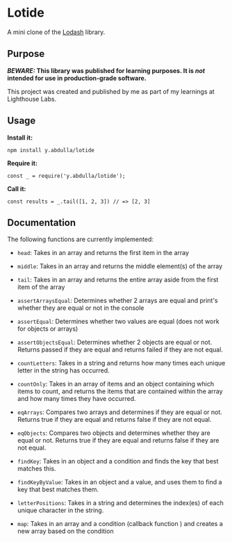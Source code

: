 # Lotide

A mini clone of the [Lodash](https://lodash.com) library.

## Purpose

**_BEWARE:_ This library was published for learning purposes. It is _not_ intended for use in production-grade software.**

This project was created and published by me as part of my learnings at Lighthouse Labs. 

## Usage

**Install it:**

`npm install y.abdulla/lotide`

**Require it:**

`const _ = require('y.abdulla/lotide');`

**Call it:**

`const results = _.tail([1, 2, 3]) // => [2, 3]`

## Documentation

The following functions are currently implemented:

* `head`: Takes in an array and returns the first item in the array

* `middle`: Takes in an array and returns the middle element(s) of the array

* `tail`: Takes in an array and returns the entire array aside from the first item of the array

* `assertArraysEqual`: Determines whether 2 arrays are equal and print's whether they are equal or not in the console

* `assertEqual`: Determines whether two values are equal (does not work for objects or arrays)

* `assertObjectsEqual`: Determines whether 2 objects are equal or not. Returns passed if they are equal and returns failed if they are not equal.

 * `countLetters`: Takes in a string and returns how many times each unique letter in the string has occurred.

 * `countOnly`: Takes in an array of items and an object containing which items to count, and returns the items that are contained within the array and how many times they have occurred.

 * `eqArrays`: Compares two arrays and determines if they are equal or not. Returns true if they are equal and returns false if they are not equal.

 * `eqObjects`: Compares two objects and determines whether they are equal or not. Returns true if they are equal and returns false if they are not equal.

 * `findKey`: Takes in an object and a condition and finds the key that best matches this.

 * `findKeyByValue`: Takes in an object and a value, and uses them to find a key that best matches them.

 * `letterPositions`: Takes in a string and determines the index(es) of each unique character in the string.

 * `map`: Takes in an array and a condition (callback function ) and creates a new array based on the condition
